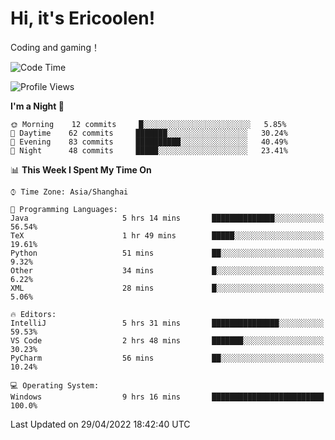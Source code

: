 # Hi, it's Ericoolen!
Coding and gaming！

<!--START_SECTION:waka-->
![Code Time](http://img.shields.io/badge/Code%20Time-221%20hrs%2020%20mins-blue)

![Profile Views](http://img.shields.io/badge/Profile%20Views-2-blue)

**I'm a Night 🦉** 

```text
🌞 Morning    12 commits     █░░░░░░░░░░░░░░░░░░░░░░░░   5.85% 
🌆 Daytime    62 commits     ███████░░░░░░░░░░░░░░░░░░   30.24% 
🌃 Evening    83 commits     ██████████░░░░░░░░░░░░░░░   40.49% 
🌙 Night      48 commits     █████░░░░░░░░░░░░░░░░░░░░   23.41%

```


📊 **This Week I Spent My Time On** 

```text
⌚︎ Time Zone: Asia/Shanghai

💬 Programming Languages: 
Java                     5 hrs 14 mins       ██████████████░░░░░░░░░░░   56.54% 
TeX                      1 hr 49 mins        █████░░░░░░░░░░░░░░░░░░░░   19.61% 
Python                   51 mins             ██░░░░░░░░░░░░░░░░░░░░░░░   9.32% 
Other                    34 mins             █░░░░░░░░░░░░░░░░░░░░░░░░   6.22% 
XML                      28 mins             █░░░░░░░░░░░░░░░░░░░░░░░░   5.06%

🔥 Editors: 
IntelliJ                 5 hrs 31 mins       ███████████████░░░░░░░░░░   59.53% 
VS Code                  2 hrs 48 mins       ███████░░░░░░░░░░░░░░░░░░   30.23% 
PyCharm                  56 mins             ██░░░░░░░░░░░░░░░░░░░░░░░   10.24%

💻 Operating System: 
Windows                  9 hrs 16 mins       █████████████████████████   100.0%

```


 Last Updated on 29/04/2022 18:42:40 UTC
<!--END_SECTION:waka-->

